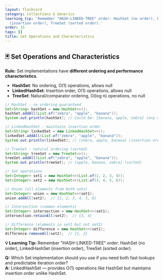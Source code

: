 ```yaml
---
layout: flashcard
category: Collections & Generics
learning_tip: 'Remember "HASH-LINKED-TREE" order: HashSet (no order), LinkedHashSet
  (insertion order), TreeSet (sorted order).'
order: 15
tags: []
title: Set Operations and Characteristics
---
```


## 🃏 Set Operations and Characteristics

**Rule:** Set implementations have **different ordering and performance characteristics**.

- **HashSet**: No ordering, O(1) operations, allows null
- **LinkedHashSet**: Insertion order, O(1) operations, allows null  
- **TreeSet**: Natural/comparator ordering, O(log n) operations, no null

```java
// HashSet - no ordering guaranteed
Set<String> hashSet = new HashSet<>();
hashSet.addAll(List.of("zebra", "apple", "banana"));
System.out.println(hashSet); // Could be: [banana, apple, zebra] (any order)

// LinkedHashSet - maintains insertion order
Set<String> linkedSet = new LinkedHashSet<>();
linkedSet.addAll(List.of("zebra", "apple", "banana"));
System.out.println(linkedSet); // [zebra, apple, banana] (insertion order)

// TreeSet - natural ordering (sorted)
Set<String> treeSet = new TreeSet<>();
treeSet.addAll(List.of("zebra", "apple", "banana"));
System.out.println(treeSet); // [apple, banana, zebra] (sorted)

// Set operations
Set<Integer> set1 = new HashSet<>(List.of(1, 2, 3, 4));
Set<Integer> set2 = new HashSet<>(List.of(3, 4, 5, 6));

// Union (all elements from both sets)
Set<Integer> union = new HashSet<>(set1);
union.addAll(set2);  // {1, 2, 3, 4, 5, 6}

// Intersection (common elements)
Set<Integer> intersection = new HashSet<>(set1);
intersection.retainAll(set2);  // {3, 4}

// Difference (elements in set1 but not set2)
Set<Integer> difference = new HashSet<>(set1);
difference.removeAll(set2);  // {1, 2}
```

**💡 Learning Tip:** Remember "HASH-LINKED-TREE" order: HashSet (no order), LinkedHashSet (insertion order), TreeSet (sorted order).

**Q:** Which Set implementation should you use if you need both fast lookups and predictable iteration order?  
**A:** LinkedHashSet — provides O(1) operations like HashSet but maintains insertion order unlike HashSet.